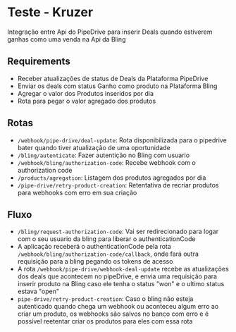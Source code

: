 # Teste - Kruzer

Integração entre Api do PipeDrive para inserir Deals quando estiverem ganhas como uma venda na Api da Bling

## Requirements

- Receber atualizações de status de Deals da Plataforma PipeDrive
- Enviar os deals com status Ganho como produto na Plataforma Bling
- Agregar o valor dos Produtos inseridos por dia
- Rota para pegar o valor agregado dos produtos

## Rotas

- `/webhook/pipe-drive/deal-update`: Rota disponibilizada para o pipedrive bater quando tiver atualização de uma oportunidade
- `/bling/autenticate`: Fazer autentição no Bling com usuario
- `/webhook/bling/authorization-code`: Recebe webhook com o authorization code
- `/products/agregation`: Listagem dos produtos agregados por dia
- `/pipe-drive/retry-product-creation`: Retentativa de recriar produtos para webhooks com erro em sua criação

## Fluxo

- `/bling/request-authorization-code`: Vai ser redirecionado para logar com o seu usuario da bling para liberar o authenticationCode
- A aplicação receberá o authenticationCode pela rota `/webhook/bling/authorization-code/callback`, onde fará outra requisição para a bling pegando os tokens de acesso
- A rota `/webhook/pipe-drive/webhook-deal-update` recebe as atualizações dos deals que acontecem no pipeDrive, e envia uma requisição para inserir produto na Bling caso ele tenha o status "won" e o ultimo status estava "open"
- `pipe-drive/retry-product-creation`: Caso o bling não esteja autenticado quando chega um webhook ou aconteceu algum erro ao criar um produto, os webhooks são salvos no banco com erro e é possível reetentar criar os produtos para eles com essa rota
